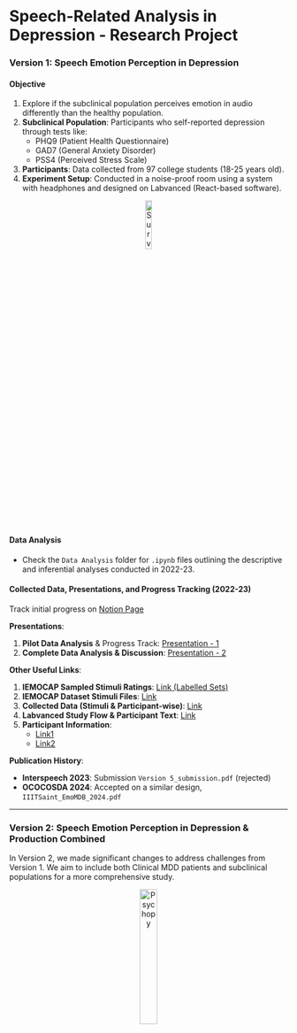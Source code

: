 # Speech-Related Analysis in Depression - Research Project

### Version 1: Speech Emotion Perception in Depression

#### Objective
1. Explore if the subclinical population perceives emotion in audio differently than the healthy population.
2. **Subclinical Population**: Participants who self-reported depression through tests like:
   - PHQ9 (Patient Health Questionnaire)
   - GAD7 (General Anxiety Disorder)
   - PSS4 (Perceived Stress Scale)
3. **Participants**: Data collected from 97 college students (18-25 years old).
4. **Experiment Setup**: Conducted in a noise-proof room using a system with headphones and designed on Labvanced (React-based software).
  
<p align="center">
    <img src="https://github.com/user-attachments/assets/7a9627d2-6c9a-4e50-97a3-6d8ee3b7c97b" alt="Survey Image" style="width: 15%; height: auto;">              
</p>

#### Data Analysis
- Check the `Data Analysis` folder for `.ipynb` files outlining the descriptive and inferential analyses conducted in 2022-23.

#### Collected Data, Presentations, and Progress Tracking (2022-23)

Track initial progress on [Notion Page](https://www.notion.so/Speech-Emotion-Perception-in-Depression-Study-Outline-and-Flow-e56bfc2b048d419881f60b85ec5dc6d9)

**Presentations**:
1. **Pilot Data Analysis** & Progress Track: [Presentation - 1](https://docs.google.com/presentation/d/14kXd_Xaqa_uGY4h6TkJMQzti7Uke49cHgAhDAkgOP0A/edit#slide=id.p)
2. **Complete Data Analysis & Discussion**: [Presentation - 2](https://docs.google.com/presentation/d/1GjrK5cmMwWNkRExG5SIMr0DqPVIIxpg31Q1eFJJU3_U/edit#slide=id.p)

**Other Useful Links**:
1. **IEMOCAP Sampled Stimuli Ratings**: [Link (Labelled Sets)](https://docs.google.com/spreadsheets/d/1PbeoMR-W1pU6s_psm8yv1StW9wxlD0xhxQNcasRBbT8/edit?usp=sharing)
2. **IEMOCAP Dataset Stimuli Files**: [Link](https://drive.google.com/drive/folders/1kctOEJ8r4CUlr1vRCjQd6C0haFVbpPp_)
3. **Collected Data (Stimuli & Participant-wise)**: [Link](https://docs.google.com/spreadsheets/d/1_4NwibBrKdoR2oH8g5SPzXTxTBRVNg2DRbrac8FP7Pk/edit?gid=0#gid=0)
4. **Labvanced Study Flow & Participant Text**: [Link](https://docs.google.com/document/d/1FKyyKU7vsrQENEVPBZi-B5Y_zc0KgvxZTv76Wvau5-g/edit?tab=t.0)
5. **Participant Information**:
   - [Link1](https://docs.google.com/spreadsheets/d/1hLCXMlE9K6yrb1wY8aJ8tGH2Cg_0zOD1jLObBMBKMUY/edit?gid=0#gid=0)
   - [Link2](https://docs.google.com/spreadsheets/d/1rMPBS6GB-CiHiUUmWfyHyu1q0outvl-7Y3gU7BbkrYc/edit?gid=0#gid=0)

**Publication History**:
- **Interspeech 2023**: Submission `Version 5_submission.pdf` (rejected)
- **OCOCOSDA 2024**: Accepted on a similar design, `IIITSaint_EmoMDB_2024.pdf`

---

### Version 2: Speech Emotion Perception in Depression & Production Combined

In Version 2, we made significant changes to address challenges from Version 1. We aim to include both Clinical MDD patients and subclinical populations for a more comprehensive study.

<p align="center">
    <img src="https://github.com/user-attachments/assets/4d845231-5522-46e7-9067-99c95c0e595f" alt="Psychopy" style="width: 25%; height: auto;">
</p>
